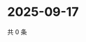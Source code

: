 # 2025-09-17

共 0 条

<!-- BEGIN ZHIHUVIDEO -->
<!-- 最后更新时间 Wed Sep 17 2025 04:12:23 GMT+0800 (China Standard Time) -->

<!-- END ZHIHUVIDEO -->
